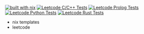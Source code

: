 [![built with nix](https://builtwithnix.org/badge.svg)](https://builtwithnix.org) [![Leetcode C/C++ Tests](https://github.com/SauravMaheshkar/playground/actions/workflows/leetcode-c-tests.yml/badge.svg)](https://github.com/SauravMaheshkar/playground/actions/workflows/leetcode-c-tests.yml) [![Leetcode Prolog Tests](https://github.com/SauravMaheshkar/playground/actions/workflows/leetcode-prolog-tests.yml/badge.svg)](https://github.com/SauravMaheshkar/playground/actions/workflows/leetcode-prolog-tests.yml) [![Leetcode Python Tests](https://github.com/SauravMaheshkar/playground/actions/workflows/leetcode-python-tests.yml/badge.svg)](https://github.com/SauravMaheshkar/playground/actions/workflows/leetcode-python-tests.yml) [![Leetcode Rust Tests](https://github.com/SauravMaheshkar/playground/actions/workflows/leetcode-rust-tests.yml/badge.svg)](https://github.com/SauravMaheshkar/playground/actions/workflows/leetcode-rust-tests.yml)

* nix templates
* leetcode

